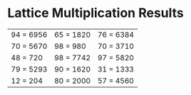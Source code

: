# Lattice Multiplication Results

|   |   |   |
|---|---|---|
| 94 = 6956 | 65 = 1820 | 76 = 6384 |
| 70 = 5670 | 98 = 980 | 70 = 3710 |
| 48 = 720 | 98 = 7742 | 97 = 5820 |
| 79 = 5293 | 90 = 1620 | 31 = 1333 |
| 12 = 204 | 80 = 2000 | 57 = 4560 |
